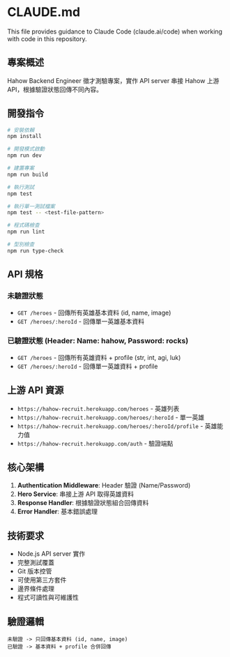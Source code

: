 # CLAUDE.md

This file provides guidance to Claude Code (claude.ai/code) when working with code in this repository.

## 專案概述

Hahow Backend Engineer 徵才測驗專案，實作 API server 串接 Hahow 上游 API，根據驗證狀態回傳不同內容。

## 開發指令

```bash
# 安裝依賴
npm install

# 開發模式啟動
npm run dev

# 建置專案  
npm run build

# 執行測試
npm test

# 執行單一測試檔案
npm test -- <test-file-pattern>

# 程式碼檢查
npm run lint

# 型別檢查
npm run type-check
```

## API 規格

### 未驗證狀態
- `GET /heroes` - 回傳所有英雄基本資料 (id, name, image)
- `GET /heroes/:heroId` - 回傳單一英雄基本資料

### 已驗證狀態 (Header: Name: hahow, Password: rocks)
- `GET /heroes` - 回傳所有英雄資料 + profile (str, int, agi, luk)
- `GET /heroes/:heroId` - 回傳單一英雄資料 + profile

## 上游 API 資源

- `https://hahow-recruit.herokuapp.com/heroes` - 英雄列表
- `https://hahow-recruit.herokuapp.com/heroes/:heroId` - 單一英雄
- `https://hahow-recruit.herokuapp.com/heroes/:heroId/profile` - 英雄能力值
- `https://hahow-recruit.herokuapp.com/auth` - 驗證端點

## 核心架構

1. **Authentication Middleware**: Header 驗證 (Name/Password)
2. **Hero Service**: 串接上游 API 取得英雄資料
3. **Response Handler**: 根據驗證狀態組合回傳資料
4. **Error Handler**: 基本錯誤處理

## 技術要求

- Node.js API server 實作
- 完整測試覆蓋
- Git 版本控管
- 可使用第三方套件
- 邊界條件處理
- 程式可讀性與可維護性

## 驗證邏輯

```
未驗證 -> 只回傳基本資料 (id, name, image)
已驗證 -> 基本資料 + profile 合併回傳
```